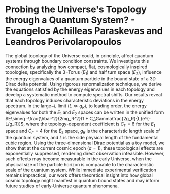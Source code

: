 # Probing the Universe's Topology  through a Quantum System? - Evangelos Achilleas Paraskevas and Leandros Perivolaropoulos

The global topology of the Universe could, in principle, affect quantum systems through boundary condition constraints. We investigate this connection by analyzing how compact, flat, cosmologically inspired topologies, specifically the $3-$Torus ($E_1$) and half turn space ($E_2$), influence the energy eigenvalues of a quantum particle in the bound state of a 3D Dirac delta potential. Using rigorous renormalization techniques, we derive the equations satisfied by the energy eigenvalues in each topology and develop a systematic method to compute spectral shifts. Our results reveal that each topology induces characteristic  deviations in the energy spectrum. In the large$-L$ limit ($L \gg g_R$), to leading order, the energy eigenvalues for both the $E_1$ and $E_2$ spaces can be written in the unified form $E\simeq -\frac{\hbar^2}{2mg_R^2}(1 + C_\Gamma\frac{2g_R}{L}e^{-L/g_R})$, where the topology-dependent coefficient is $C_\Gamma = 6$ for the $E_1$ space and $C_\Gamma = 4$ for the $E_2$ space, $g_R$ is the characteristic length scale of the quantum system, and $L$ is the side physical length of the fundamental cubic region.  Using the three‐dimensional Dirac potential as a toy model, we show that at the current cosmic epoch ($a=1$), these topological effects are exponentially suppressed, rendering direct observation infeasible. However, such effects may become measurable in the early Universe, when the physical size of the particle horizon is comparable to the characteristic scale of the quantum system. While immediate experimental verification remains impractical, our work offers theoretical insight into how global cosmic topology might manifest in quantum bound states and may inform future studies of early‐Universe quantum phenomena.
